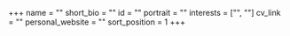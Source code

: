 +++
name = ""
short_bio = ""
id = ""
portrait = ""
interests = ["", ""]
cv_link = ""
personal_website = ""
sort_position = 1
+++
